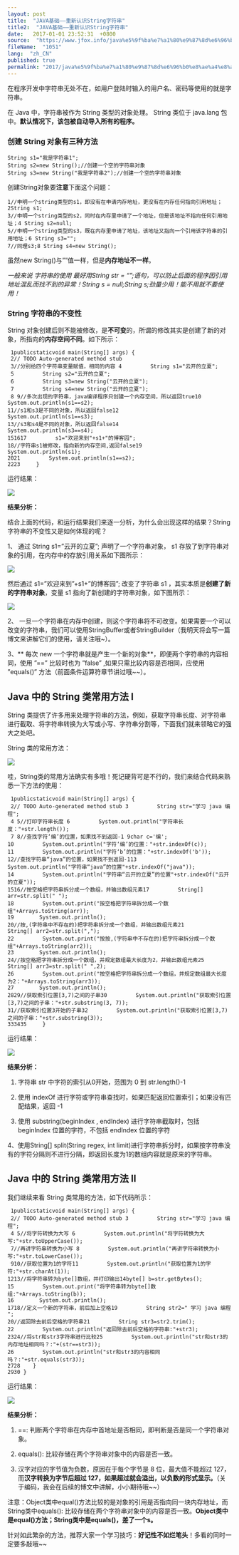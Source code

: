 ```yaml
---
layout: post
title:  "JAVA基础——重新认识String字符串"
title2:  "JAVA基础——重新认识String字符串"
date:   2017-01-01 23:52:31  +0800
source:  "https://www.jfox.info/java%e5%9f%ba%e7%a1%80%e9%87%8d%e6%96%b0%e8%ae%a4%e8%af%86string%e5%ad%97%e7%ac%a6%e4%b8%b2.html"
fileName:  "1051"
lang:  "zh_CN"
published: true
permalink: "2017/java%e5%9f%ba%e7%a1%80%e9%87%8d%e6%96%b0%e8%ae%a4%e8%af%86string%e5%ad%97%e7%ac%a6%e4%b8%b2.html"
---
```


在程序开发中字符串无处不在，如用户登陆时输入的用户名、密码等使用的就是字符串。

在 Java 中，字符串被作为 String 类型的对象处理。 String 类位于 java.lang 包中。**默认情况下，该包被自动导入所有的程序。**

### 创建 String 对象有三种方法

    String s1="我是字符串1";
    String s2=new String();//创建一个空的字符串对象
    String s3=new String("我是字符串2");//创建一个空的字符串对象

创建String对象要**注意**下面这个问题：

    1//申明一个string类型的s1，即没有在申请内存地址，更没有在内存任何指向引用地址；2String s1;
    3//申明一个string类型的s2，同时在内存里申请了一个地址，但是该地址不指向任何引用地址；4 String s2=null;
    5//申明一个string类型的s3，既在内存里申请了地址，该地址又指向一个引用该字符串的引用地址；6 String s3="";
    7//同理s3;8 String s4=new String();

虽然new String()与””值一样，但是**内存地址不一样**。

*一般来说 字符串的使用 最好用String str = “”;语句，可以防止后面的程序因引用地址混乱而找不到的异常！String s = null;String s;劲量少用！能不用就不要使用！*

>>>>>>>>>>>>>>>>>>>>>>>>>>>>>>>>>>>>>>>>

### String 字符串的不变性

String 对象创建后则不能被修改，是**不可变**的，所谓的修改其实是创建了新的对象，所指向的**内存空间不同**。如下所示：

     1publicstaticvoid main(String[] args) {
     2// TODO Auto-generated method stub
     3//分别给四个字符串变量赋值，相同的内容 4         String s1="云开的立夏";
     5         String s2="云开的立夏";
     6         String s3=new String("云开的立夏");
     7         String s4=new String("云开的立夏");
     8 9//多次出现的字符串，java编译程序只创建一个内存空间，所以返回true10         System.out.println(s1==s2);
    11//s1和s3是不同的对象，所以返回false12         System.out.println(s1==s3);
    13//s3和s4是不同的对象，所以返回false14         System.out.println(s3==s4);
    151617         s1="欢迎来到"+s1+"的博客园";
    18//字符串s1被修改，指向新的内存空间,返回false19        System.out.println(s1);
    2021         System.out.println(s1==s2);
    2223     }

运行结果：

![](3327e6a.png)

**结果分析：**

结合上面的代码，和运行结果我们来逐一分析，为什么会出现这样的结果？String字符串的不变性又是如何体现的呢？

1、 通过 String s1=”云开的立夏”; 声明了一个字符串对象， s1 存放了到字符串对象的引用，在内存中的存放引用关系如下图所示：

![](407545f.png)

然后通过 s1=”欢迎来到”+s1+”的博客园”; 改变了字符串 s1 ，其实本质是**创建了新的字符串对象**，变量 s1 指向了新创建的字符串对象，如下图所示：

![](d679a99.png)

2、 一旦一个字符串在内存中创建，则这个字符串将不可改变。如果需要一个可以改变的字符串，我们可以使用StringBuffer或者StringBuilder（我明天将会写一篇博文来讲解它们的使用，请关注哦~）。

3、** 每次 new 一个字符串就是产生一个新的对象**，即便两个字符串的内容相同，使用 ”==” 比较时也为 ”false” ,如果只需比较内容是否相同，应使用 ”equals()” 方法（前面条件运算符章节讲过哦~~）。

## Java 中的 String 类常用方法 Ⅰ

String 类提供了许多用来处理字符串的方法，例如，获取字符串长度、对字符串进行截取、将字符串转换为大写或小写、字符串分割等，下面我们就来领略它的强大之处吧。

String 类的常用方法：

![](4d72460.jpg)

哇，String类的常用方法确实有多哦！死记硬背可是不行的，我们来结合代码来熟悉一下方法的使用：

     1publicstaticvoid main(String[] args) {
     2// TODO Auto-generated method stub 3         String str="学习 java 编程";
     4 5//打印字符串长度 6         System.out.println("字符串长度："+str.length());
     7 8//查找字符‘编’的位置，如果找不到返回-1 9char c='编';
    10         System.out.println("字符‘编’的位置："+str.indexOf(c));
    11         System.out.println("字符‘b’的位置："+str.indexOf('b'));
    12//查找字符串“java”的位置，如果找不到返回-113         System.out.println("字符串“java”的位置"+str.indexOf("java"));
    14         System.out.println("字符串“云开的立夏”的位置"+str.indexOf("云开的立夏"));
    1516//按空格把字符串拆分成一个数组，并输出数组元素17         String[] arr=str.split(" ");
    18         System.out.print("按空格把字符串拆分成一个数组"+Arrays.toString(arr));
    19        System.out.println();
    20//按,(字符串中不存在的)把字符串拆分成一个数组，并输出数组元素21         String[] arr2=str.split(",");
    22         System.out.print("按按,(字符串中不存在的)把字符串拆分成一个数组"+Arrays.toString(arr2));
    23        System.out.println();
    24//按空格把字符串拆分成一个数组，并规定数组最大长度为2，并输出数组元素25         String[] arr3=str.split(" ",2);
    26         System.out.print("按空格把字符串拆分成一个数组，并规定数组最大长度为2："+Arrays.toString(arr3));
    27        System.out.println();
    2829//获取索引位置[3,7)之间的子串30         System.out.println("获取索引位置[3,7)之间的子串："+str.substring(3, 7));
    31//获取索引位置3开始的子串32         System.out.println("获取索引位置[3,7)之间的子串："+str.substring(3));
    333435     }

运行结果：

![](a50dd22.png)

**结果分析：**

1. 字符串 str 中字符的索引从0开始，范围为 0 到 str.length()-1

2. 使用 indexOf 进行字符或字符串查找时，如果匹配返回位置索引；如果没有匹配结果，返回 -1

3. 使用 substring(beginIndex , endIndex) 进行字符串截取时，包括 beginIndex 位置的字符，不包括 endIndex 位置的字符

4、使用String[] split(String regex, int limit)进行字符串拆分时，如果按字符串没有的字符分隔则不进行分隔，即返回长度为1的数组内容就是原来的字符串。

## Java 中的 String 类常用方法 Ⅱ

我们继续来看 String 类常用的方法，如下代码所示：

     1publicstaticvoid main(String[] args) {
     2// TODO Auto-generated method stub 3         String str="学习 java 编程";
     4 5//将字符转换为大写 6         System.out.println("将字符转换为大写:"+str.toUpperCase());
     7//再讲字符串转换为小写 8         System.out.println("再讲字符串转换为小写:"+str.toLowerCase());
     910//获取位置为1的字符11         System.out.println("获取位置为1的字符:"+str.charAt(1));
    1213//将字符串转为byte[]数组，并打印输出14byte[] b=str.getBytes();
    15         System.out.print("将字符串转为byte[]数组:"+Arrays.toString(b));
    16        System.out.println();
    1718//定义一个新的字符串，前后加上空格19         String str2=" 学习 java 编程 ";
    20//返回除去前后空格的字符串21         String str3=str2.trim();
    22         System.out.println("返回除去前后空格的字符串:"+str3);
    2324//将str和str3字符串进行比较25         System.out.println("str和str3的内存地址相同吗？:"+(str==str3));
    26         System.out.println("str和str3的内容相同吗？:"+str.equals(str3));
    2728    }
    2930 }

运行结果：

![](b013656.png)

**结果分析：**

1.  ==: 判断两个字符串在内存中首地址是否相同，即判断是否是同一个字符串对象。

2.  equals(): 比较存储在两个字符串对象中的内容是否一致。

3. 汉字对应的字节值为负数，原因在于每个字节是 8 位，最大值不能超过 127，而**汉字转换为字节后超过 127，如果超过就会溢出，以负数的形式显示。**（关于编码，我会在后续的博文中讲解，小小期待哦~~）

注意：Object类中equal()方法比较的是对象的引用是否指向同一块内存地址，而String类中equals(): 比较存储在两个字符串对象中的内容是否一致。**Object类中是equal()方法；String类中是equals()，差了一个s。**

针对如此繁杂的方法，推荐大家一个学习技巧：**好记性不如烂笔头**！多看的同时一定要多敲哦~~
